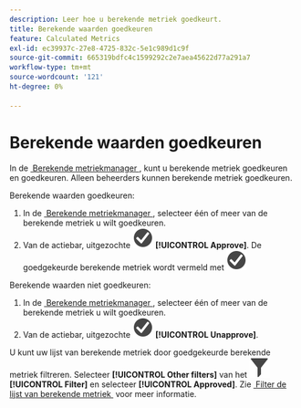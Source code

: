 ```yaml
---
description: Leer hoe u berekende metriek goedkeurt.
title: Berekende waarden goedkeuren
feature: Calculated Metrics
exl-id: ec39937c-27e8-4725-832c-5e1c989d1c9f
source-git-commit: 665319bdfc4c1599292c2e7aea45622d77a291a7
workflow-type: tm+mt
source-wordcount: '121'
ht-degree: 0%

---
```


# Berekende waarden goedkeuren

In de [&#x200B; Berekende metriekmanager &#x200B;](cm-manager.md), kunt u berekende metriek goedkeuren en goedkeuren. Alleen beheerders kunnen berekende metriek goedkeuren.

Berekende waarden goedkeuren:

1. In de [&#x200B; Berekende metriekmanager &#x200B;](cm-manager.md), selecteer één of meer van de berekende metriek u wilt goedkeuren.
1. Van de actiebar, uitgezochte ![&#x200B; CheckmarkCircle &#x200B;](/help/assets/icons/CheckmarkCircle.svg) **[!UICONTROL Approve]**. De goedgekeurde berekende metriek wordt vermeld met ![&#x200B; CheckmarkCircle &#x200B;](/help/assets/icons/CheckmarkCircle.svg)

Berekende waarden niet goedkeuren:

1. In de [&#x200B; Berekende metriekmanager &#x200B;](cm-approving.md), selecteer één of meer van de berekende metriek u wilt goedkeuren.
1. Van de actiebar, uitgezochte ![&#x200B; CheckmarkCircle &#x200B;](/help/assets/icons/CheckmarkCircle.svg) **[!UICONTROL Unapprove]**.


U kunt uw lijst van berekende metriek door goedgekeurde berekende metriek filtreren. Selecteer **[!UICONTROL Other filters]** van het ![&#x200B; paneel van de Filter &#x200B;](/help/assets/icons/Filter.svg) **[!UICONTROL Filter]** en selecteer **[!UICONTROL Approved]**. Zie [&#x200B; Filter de lijst van berekende metriek &#x200B;](cm-filter.md) voor meer informatie.

